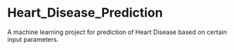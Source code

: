 # Heart_Disease_Prediction
A machine learning project for prediction of Heart Disease based on certain input parameters.

